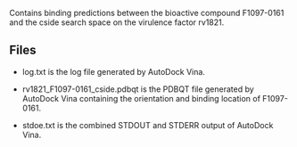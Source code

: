 Contains binding predictions between the bioactive compound F1097-0161 and the cside search space on the virulence factor rv1821.

## Files

- log.txt is the log file generated by AutoDock Vina.

- rv1821_F1097-0161_cside.pdbqt is the PDBQT file generated by AutoDock Vina containing the orientation and binding location of F1097-0161.

- stdoe.txt is the combined STDOUT and STDERR output of AutoDock Vina.

